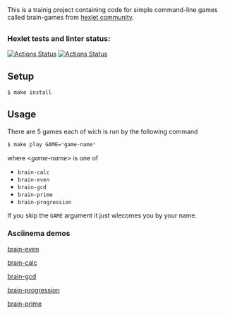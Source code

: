 ##
This is a trainig project containing code for simple command-line games called brain-games from [hexlet community](https://hexlet.io).
##

### Hexlet tests and linter status:

[![Actions Status](https://github.com/Salamdi/backend-project-lvl1/workflows/hexlet-check/badge.svg)](https://github.com/Salamdi/backend-project-lvl1/actions)
[![Actions Status](https://github.com/Salamdi/backend-project-lvl1/workflows/linter/badge.svg)](https://github.com/Salamdi/backend-project-lvl1/actions)

## Setup

```sh
$ make install
```

## Usage

There are 5 games each of wich is run by the following command

```sh
$ make play GAME=*game-name*
```
where <*game-name*> is one of
- `brain-calc`
- `brain-even`
- `brain-gcd`
- `brain-prime`
- `brain-progression`

If you skip the `GAME` argument it just wlecomes you by your name.

### Asciinema demos
[brain-even](https://asciinema.org/a/2CKtEclAhYW7mtlatqkNzIhRi)

[brain-calc](https://asciinema.org/a/9gLdU6ozwgYAXzQ2LPLTI0RA9)

[brain-gcd](https://asciinema.org/a/90avH9yWCOYFDVeNFbHvgdHoV)

[brain-progression](https://asciinema.org/a/I6uXEbCIzRHhBI3cEVCv1HgHI)

[brain-prime](https://asciinema.org/a/lJfxRZDWYYp7j97eULgiqKFRt)
